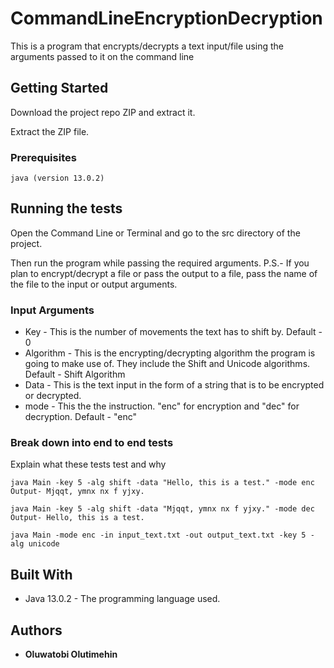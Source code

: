 # CommandLineEncryptionDecryption
This is a program that encrypts/decrypts a text input/file using the arguments passed to it on the command line

## Getting Started

Download the project repo ZIP and extract it.

Extract the ZIP file.
### Prerequisites

```
java (version 13.0.2)
```


## Running the tests


Open the Command Line or Terminal and go to the src directory of the project.

Then run the program while passing the required arguments.
P.S.- If you plan to encrypt/decrypt a file or pass the output to a file, pass the name of the file to the input or output arguments.

### Input Arguments

* Key - This is the number of movements the text has to shift by. Default - 0 
* Algorithm - This is the encrypting/decrypting algorithm the program is going to make use of.
 They include the Shift and Unicode algorithms. Default - Shift Algorithm
* Data - This is the text input in the form of a string that is to be encrypted or decrypted.
* mode - This the the instruction. "enc" for encryption and "dec" for decryption. Default - "enc"

### Break down into end to end tests

Explain what these tests test and why

```
java Main -key 5 -alg shift -data "Hello, this is a test." -mode enc
Output- Mjqqt, ymnx nx f yjxy.
```
```
java Main -key 5 -alg shift -data "Mjqqt, ymnx nx f yjxy." -mode dec
Output- Hello, this is a test.
```
```
java Main -mode enc -in input_text.txt -out output_text.txt -key 5 -alg unicode
```


## Built With

* Java 13.0.2 - The programming language used.

## Authors

* **Oluwatobi Olutimehin** 





